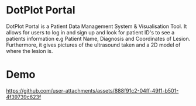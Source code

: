# DotPlot Portal

DotPlot Portal is a Patient Data Management System & Visualisation Tool. It allows for users to log in and sign up and look for patient ID's to see a patients information e.g Patient Name, Diagnosis and Coordinates of Lesion. Furthermore, it gives pictures of the ultrasound taken and a 2D model of where the lesion is. 

# Demo

https://github.com/user-attachments/assets/888f91c2-04ff-49f1-b501-4f39739c623f


